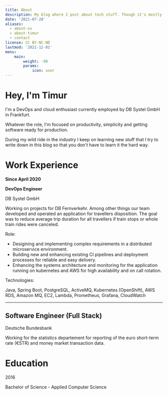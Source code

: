 ```yaml
---
title: About
description: My blog where I post about tech stuff. Though it's mostly about AWS and Java.
date: '2021-07-28'
aliases:
  - about-us
  - about-timur
  - contact
license: CC BY-NC-ND
lastmod: '2021-12-01'
menu:
    main: 
        weight: -90
        params:
            icon: user
---
```


# Hey, I'm Timur

I'm a DevOps and cloud enthusiast currently employed by DB Systel GmbH in Frankfurt.

Whatever the role, I'm focused on productivity, simplicity and getting software ready for production.

During my wild ride in the industry I keep on learning new stuff that I try to write down in this blog so that you don't have to learn it the hard way.

# Work Experience

**Since April 2020**

**DevOps Engineer**

DB Systel GmbH

Working on projects for DB Fernverkehr. Among other things our team developed and operated an application for travellers disposition. The goal was to reduce average trip duration for all travellers if train stops or whole train rides were canceled.

Role:

- Desigining and implementing complex requirements in a distributed microservice environment.
- Building new and enhancing existing CI pipelines and deployment processes for reliable and easy delivery.
- Enhancing the systems architecture and monitoring for the application running on kubernetes and AWS for high availability and on call rotation.

Technologies:

Java, Spring Boot, PostgreSQL, ActiveMQ, Kubernetes (OpenShift), AWS RDS, Amazon MQ, EC2, Lambda, Prometheus, Grafana, CloudWatch


----------

## Software Engineer (Full Stack)

Deutsche Bundesbank

Working for the statistics departement for reporting of the euro short-term rate (€STR) and money market transaction data.


# Education

2016

Bachelor of Science - Applied Computer Science

